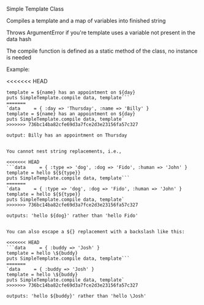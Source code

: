 Simple Template Class

Compiles a template and a map of variables into finished string

Throws ArgumentError if you're template uses a variable not present in the data hash

The compile function is defined as a static method of the class, no instance is needed


Example:

<<<<<<< HEAD
```data     = { :day => 'Thursday', :name => 'Billy' }
template = ${name} has an appointment on ${day}
puts SimpleTemplate.compile data, template```
=======
`data     = { :day => 'Thursday', :name => 'Billy' }
template = ${name} has an appointment on ${day}
puts SimpleTemplate.compile data, template`
>>>>>>> 736bc14ba82cfe69d3a7fce2d3e23156fa57c327

output: Billy has an appointment on Thursday


You cannot nest string replacements, i.e.,

<<<<<<< HEAD
```data     = { :type => 'dog', :dog => 'Fido', :human => 'John' }
template = hello ${${type}}
puts SimpleTemplate.compile data, template```
=======
`data     = { :type => 'dog', :dog => 'Fido', :human => 'John' }
template = hello ${${type}}
puts SimpleTemplate.compile data, template`
>>>>>>> 736bc14ba82cfe69d3a7fce2d3e23156fa57c327

outputs: 'hello ${dog}' rather than 'hello Fido'


You can also escape a ${} replacement with a backslash like this:

<<<<<<< HEAD
```data     = { :buddy => 'Josh' }
template = hello \${buddy}
puts SimpleTemplate.compile data, template```
=======
`data     = { :buddy => 'Josh' }
template = hello \${buddy}
puts SimpleTemplate.compile data, template`
>>>>>>> 736bc14ba82cfe69d3a7fce2d3e23156fa57c327

outputs: 'hello ${buddy}' rather than 'hello \Josh'